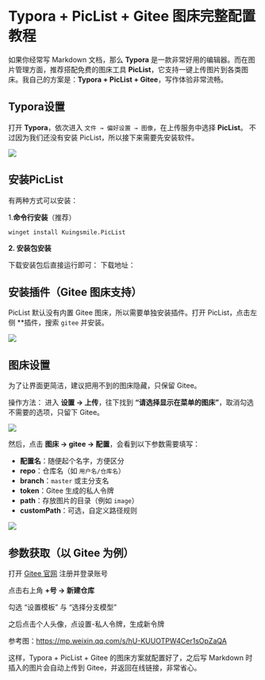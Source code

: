 # Typora + PicList + Gitee 图床完整配置教程


如果你经常写 Markdown 文档，那么 **Typora** 是一款非常好用的编辑器。而在图片管理方面，推荐搭配免费的图床工具 **PicList**，它支持一键上传图片到各类图床。我自己的方案是：**Typora + PicList + Gitee**，写作体验非常流畅。

## Typora设置

打开 **Typora**，依次进入 `文件 → 偏好设置 → 图像`，在上传服务中选择 **PicList**。
 不过因为我们还没有安装 PicList，所以接下来需要先安装软件。

![](https://gitee.com/da-qiang-classmate/typora/raw/master/image/image-20250823223254969.webp)

## 安装PicList

有两种方式可以安装：

1.**命令行安装**（推荐）

```
winget install Kuingsmile.PicList
```

**2. 安装包安装**

 下载安装包后直接运行即可：
 下载地址：

## 安装插件（Gitee 图床支持）

PicList 默认没有内置 Gitee 图床，所以需要单独安装插件。打开 PicList，点击左侧 **插件，搜索 `gitee` 并安装。

![](https://gitee.com/da-qiang-classmate/typora/raw/master/image/image-20250823222935347.webp)

## 图床设置

为了让界面更简洁，建议把用不到的图床隐藏，只保留 Gitee。

操作方法：
进入 **设置 → 上传**，往下找到 **“请选择显示在菜单的图床”**，取消勾选不需要的选项，只留下 Gitee。

![](https://gitee.com/da-qiang-classmate/typora/raw/master/image/image-20250825203516467.webp)

然后，点击 **图床 → gitee → 配置**，会看到以下参数需要填写：

- **配置名**：随便起个名字，方便区分
- **repo**：仓库名（如 `用户名/仓库名`）
- **branch**：`master` 或主分支名
- **token**：Gitee 生成的私人令牌
- **path**：存放图片的目录（例如 `image`）
- **customPath**：可选，自定义路径规则

![](https://gitee.com/da-qiang-classmate/typora/raw/master/image/image-20250825203600014.webp)

## 参数获取（以 Gitee 为例）

打开 [Gitee 官网](https://gitee.com/) 注册并登录账号

点击右上角 **+号 → 新建仓库**

勾选 “设置模板” 与 “选择分支模型”

之后点击个人头像，点设置-私人令牌，生成新令牌

参考图：https://mp.weixin.qq.com/s/hU-KUUOTPW4Cer1sOpZaQA

这样，Typora + PicList + Gitee 的图床方案就配置好了，之后写 Markdown 时插入的图片会自动上传到 Gitee，并返回在线链接，非常省心。










